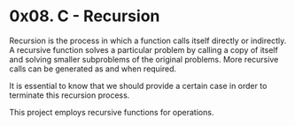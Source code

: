 # 0x08. C - Recursion

Recursion is the process in which a function calls itself directly or indirectly.
A recursive function solves a particular problem by calling a copy of itself
and solving smaller subproblems of the original problems.
More recursive calls can be generated as and when required.

It is essential to know that we should provide a certain case
in order to terminate this recursion process.

This project employs recursive functions for operations.
